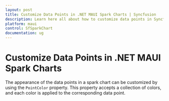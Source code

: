 ```yaml
---
layout: post
title: Customize Data Points in .NET MAUI Spark Charts | Syncfusion
description: Learn here all about how to customize data points in Syncfusion .NET MAUI Spark Charts (SfSparkChart) control and more.
platform: maui
control: SfSparkChart
documentation: ug
---
```


# Customize Data Points in .NET MAUI Spark Charts

The appearance of the data points in a spark chart can be customized by using the `PointColor` property. This property accepts a collection of colors, and each color is applied to the corresponding data point.
